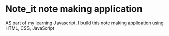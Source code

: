 # Note_it note making application
AS part of my learning Javascript, I build this note making application using HTML, CSS, JavaScript
 
